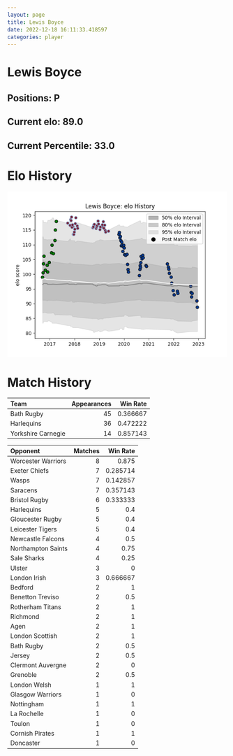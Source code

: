 ```yaml
---  
layout: page  
title: Lewis Boyce  
date: 2022-12-18 16:11:33.418597  
categories: player  
---
```

# Lewis Boyce

## Positions: P

## Current elo: 89.0

## Current Percentile: 33.0

# Elo History


![elo history](history_LewisBoyce.png)
# Match History


| Team               |   Appearances |   Win Rate |
|:-------------------|--------------:|-----------:|
| Bath Rugby         |            45 |   0.366667 |
| Harlequins         |            36 |   0.472222 |
| Yorkshire Carnegie |            14 |   0.857143 |

| Opponent           |   Matches |   Win Rate |
|:-------------------|----------:|-----------:|
| Worcester Warriors |         8 |   0.875    |
| Exeter Chiefs      |         7 |   0.285714 |
| Wasps              |         7 |   0.142857 |
| Saracens           |         7 |   0.357143 |
| Bristol Rugby      |         6 |   0.333333 |
| Harlequins         |         5 |   0.4      |
| Gloucester Rugby   |         5 |   0.4      |
| Leicester Tigers   |         5 |   0.4      |
| Newcastle Falcons  |         4 |   0.5      |
| Northampton Saints |         4 |   0.75     |
| Sale Sharks        |         4 |   0.25     |
| Ulster             |         3 |   0        |
| London Irish       |         3 |   0.666667 |
| Bedford            |         2 |   1        |
| Benetton Treviso   |         2 |   0.5      |
| Rotherham Titans   |         2 |   1        |
| Richmond           |         2 |   1        |
| Agen               |         2 |   1        |
| London Scottish    |         2 |   1        |
| Bath Rugby         |         2 |   0.5      |
| Jersey             |         2 |   0.5      |
| Clermont Auvergne  |         2 |   0        |
| Grenoble           |         2 |   0.5      |
| London Welsh       |         1 |   1        |
| Glasgow Warriors   |         1 |   0        |
| Nottingham         |         1 |   1        |
| La Rochelle        |         1 |   0        |
| Toulon             |         1 |   0        |
| Cornish Pirates    |         1 |   1        |
| Doncaster          |         1 |   0        |